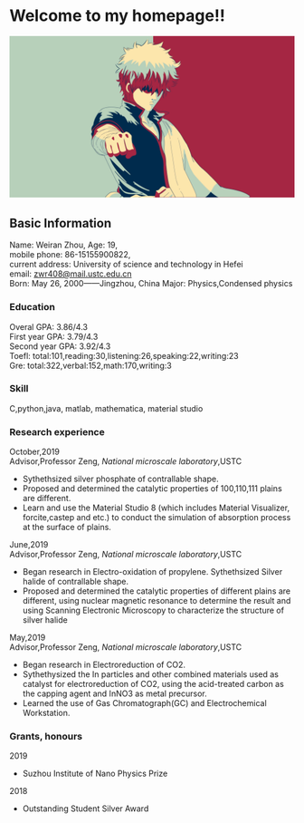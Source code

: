 
# Welcome to my homepage!!

![jpg](https://github.com/Zwr408/zwr408.github.io/blob/master/IMG_0008.JPG)

## Basic Information
Name: Weiran Zhou, Age: 19,          
mobile phone: 86-15155900822,  
current address: University of science and technology in Hefei  
email: zwr408@mail.ustc.edu.cn  
Born: May 26, 2000——Jingzhou, China 
Major: Physics,Condensed physics   


### Education
Overal GPA: 3.86/4.3  
First year GPA: 3.79/4.3  
Second year GPA: 3.92/4.3  
Toefl: total:101,reading:30,listening:26,speaking:22,writing:23   
Gre: total:322,verbal:152,math:170,writing:3

### Skill
C,python,java,
matlab, mathematica,
material studio

### Research experience
 October,2019   
 Advisor,Professor Zeng, *National microscale laboratory*,USTC
 - Sythethsized silver phosphate of contrallable shape.  
 - Proposed and determined the catalytic properties of 100,110,111 plains are different. 
 - Learn and use the Material Studio 8 (which includes Material Visualizer, forcite,castep and etc.) to conduct the simulation of absorption process at the surface of plains. 

June,2019  
Advisor,Professor Zeng, *National microscale laboratory*,USTC

- Began research in Electro-oxidation of propylene.  Sythethsized Silver halide of contrallable shape.
- Proposed and determined the catalytic properties of different plains are different, using nuclear magnetic resonance to determine the result and using Scanning Electronic Microscopy to characterize the structure of silver halide

May,2019  
Advisor,Professor Zeng, *National microscale laboratory*,USTC
- Began research in Electroreduction of CO2.
- Sythethysized the In particles and other combined materials used as catalyst for electroreduction of CO2, using the acid-treated carbon as the capping agent and InNO3 as metal precursor.
- Learned the use of Gas Chromatograph(GC) and Electrochemical Workstation.

### Grants, honours
2019
- Suzhou Institute of Nano Physics Prize   

2018
- Outstanding Student Silver Award
 

